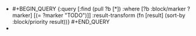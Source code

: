 - #+BEGIN_QUERY
  {:query [:find (pull ?b [*])
           :where [?b :block/marker ?marker]
                  [(= ?marker "TODO")]]
   :result-transform (fn [result] (sort-by :block/priority result))}
  #+END_QUERY
-